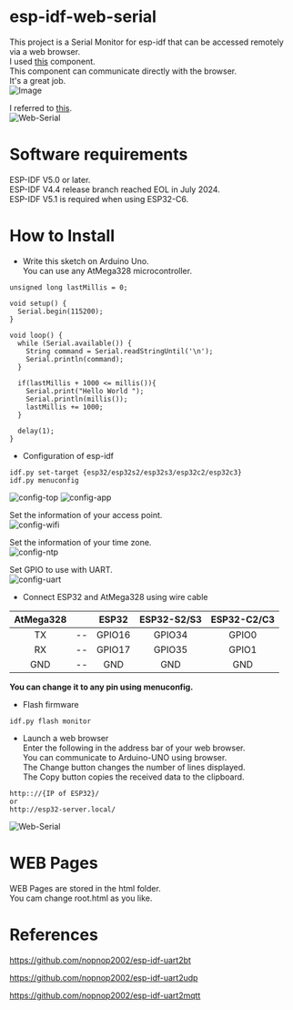 # esp-idf-web-serial

This project is a Serial Monitor for esp-idf that can be accessed remotely via a web browser.   
I used [this](https://github.com/Molorius/esp32-websocket) component.   
This component can communicate directly with the browser.   
It's a great job.   
![Image](https://github.com/user-attachments/assets/d4f0dfc9-2784-4b46-937a-c1276d1a897a)

I referred to [this](https://github.com/ayushsharma82/WebSerial).   
![Web-Serial](https://user-images.githubusercontent.com/6020549/204442158-0e8e1b11-caa8-4937-b830-99d331ca3fa6.jpg)



# Software requirements
ESP-IDF V5.0 or later.   
ESP-IDF V4.4 release branch reached EOL in July 2024.   
ESP-IDF V5.1 is required when using ESP32-C6.   


# How to Install

- Write this sketch on Arduino Uno.   
You can use any AtMega328 microcontroller.   

```
unsigned long lastMillis = 0;

void setup() {
  Serial.begin(115200);
}

void loop() {
  while (Serial.available()) {
    String command = Serial.readStringUntil('\n');
    Serial.println(command);
  }

  if(lastMillis + 1000 <= millis()){
    Serial.print("Hello World ");
    Serial.println(millis());
    lastMillis += 1000;
  }

  delay(1);
}
```

- Configuration of esp-idf
```
idf.py set-target {esp32/esp32s2/esp32s3/esp32c2/esp32c3}
idf.py menuconfig
```
![config-top](https://user-images.githubusercontent.com/6020549/164256546-da988299-c0ff-41e0-8c5a-45cdd11f9fe7.jpg)
![config-app](https://user-images.githubusercontent.com/6020549/164256573-1e6fc379-699a-4464-a93d-70160fe2a0b0.jpg)


Set the information of your access point.   
![config-wifi](https://user-images.githubusercontent.com/6020549/164256660-c2def5c5-d524-483b-885a-fa8f32e9b471.jpg)


Set the information of your time zone.   
![config-ntp](https://user-images.githubusercontent.com/6020549/164256796-cf851736-2a8e-400f-b809-992aa2ff867e.jpg)


Set GPIO to use with UART.   
![config-uart](https://user-images.githubusercontent.com/6020549/164256738-0f59817b-0deb-41b5-a4e5-379cbe3c2574.jpg)


- Connect ESP32 and AtMega328 using wire cable   

|AtMega328||ESP32|ESP32-S2/S3|ESP32-C2/C3|
|:-:|:-:|:-:|:-:|:-:|
|TX|--|GPIO16|GPIO34|GPIO0|
|RX|--|GPIO17|GPIO35|GPIO1|
|GND|--|GND|GND|GND|

__You can change it to any pin using menuconfig.__   


- Flash firmware
```
idf.py flash monitor
```

- Launch a web browser   
Enter the following in the address bar of your web browser.   
You can communicate to Arduino-UNO using browser.   
The Change button changes the number of lines displayed.   
The Copy button copies the received data to the clipboard.   
```
http:://{IP of ESP32}/
or
http://esp32-server.local/
```

![Web-Serial](https://user-images.githubusercontent.com/6020549/204442158-0e8e1b11-caa8-4937-b830-99d331ca3fa6.jpg)

# WEB Pages
WEB Pages are stored in the html folder.   
You cam change root.html as you like.   

# References

https://github.com/nopnop2002/esp-idf-uart2bt

https://github.com/nopnop2002/esp-idf-uart2udp

https://github.com/nopnop2002/esp-idf-uart2mqtt
